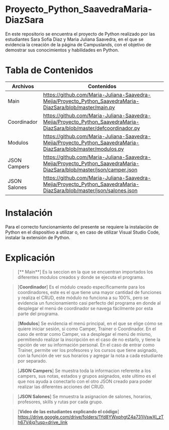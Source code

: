 # **Proyecto_Python_SaavedraMaria-DiazSara**

En este repositorio se encuentra el proyecto de Python realizado por las estudiantes Sara Sofia Diaz y Maria Juliana Saavedra, en el que se evidencia la creación de la página de Campuslands, con el objetivo de demostrar sus conocimientos y habilidades en Python.

# **Tabla de Contenidos**

| Archivos | Contenidos |
|--|--|
| Main |https://github.com/Maria-Juliana-Saavedra-Mejia/Proyecto_Python_SaavedraMaria-DiazSara/blob/master/main.py |
| Coordinador | https://github.com/Maria-Juliana-Saavedra-Mejia/Proyecto_Python_SaavedraMaria-DiazSara/blob/master/defcoordinador.py |
| Modulos | https://github.com/Maria-Juliana-Saavedra-Mejia/Proyecto_Python_SaavedraMaria-DiazSara/blob/master/modulos.py|
| JSON Campers  | https://github.com/Maria-Juliana-Saavedra-Mejia/Proyecto_Python_SaavedraMaria-DiazSara/blob/master/json/camper.json |
| JSON Salones | https://github.com/Maria-Juliana-Saavedra-Mejia/Proyecto_Python_SaavedraMaria-DiazSara/blob/master/json/salones.json |


# **Instalación**

Para el correcto funcionamiento del presente se requiere la instalación de Python en el dispositivo a utilizar o, en caso de utilizar Visual Studio Code, instalar la extensión de Python. 

# **Explicación**

> [** Main**]
Es la seccion en la que se encuentran importados los diferentes modulos creados y donde se ejecuta el programa.

> [**Coordinador**]
Es el módulo creado específicamente para los coordinadores, este es el que tiene una mayor cantidad de funciones y realiza el CRUD, este módulo no funciona a su 100%, pero se evidencia un funcionamiento casi perfecto del programa en donde al desplegar el menú de coordinador se navega fácilmente por esta parte del programa. 

> [**Modulos**]
Se evidencia el menú principal, en el que se elige cómo se quiere iniciar sesión, si como Camper, Trainer o Coordinador. En el caso de entrar como Camper, va a desplegar el menú de mismo, permitiendo realizar la inscripción en el caso de no estarlo, y tiene la opción de ver su información personal. En el caso de entrar como Trainer, permite ver los profesores y los cursos que tiene asignado, con la función de ver sus horarios y agregar la nota a cada estudiante por separado. 

> [**JSON Campers**]
Se muestra toda la informacion referente a los campers, sus notas, estados y grupos asignados, este ultimo es el que nos ayuda a conectarlo con el otro JSON creado para poder realizar las diferentes acciones del CRUD. 


> [**JSON Salones**]
Se mnuestra la asignacion de salones, horarios, profesores, skills y rutas por cada grupo.

> [**Video de las estudiantes explicando el código**]
https://drive.google.com/drive/folders/1Yd8YWxphgtZ4a731jVswXl_zTh67V4jq?usp=drive_link
